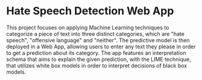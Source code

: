 # Hate Speech Detection Web App

This project focuses on applying Machine Learning techniques to categorize a piece of text into three distinct categories, which are "hate speech", "offensive language" and "neither".
The predictive model is then deployed in a Web App, allowing users to enter any text they please in order to get a prediction about its category. 
The app features an interpretation schema that aims to explain the given prediction, with the LIME technique, that utilizes white box models in order to interpret decisions of black box models.

